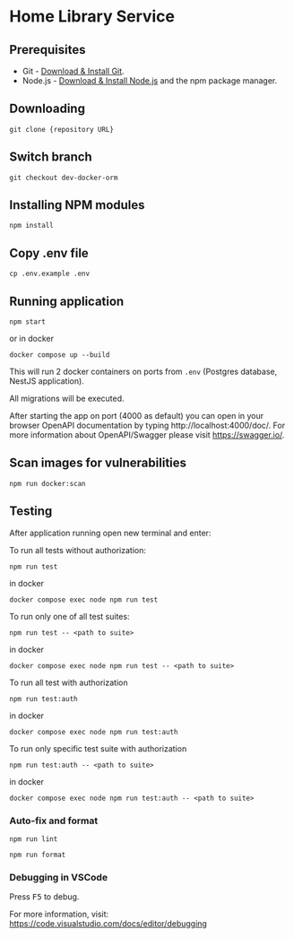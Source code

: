 # Home Library Service

## Prerequisites

- Git - [Download & Install Git](https://git-scm.com/downloads).
- Node.js - [Download & Install Node.js](https://nodejs.org/en/download/) and the npm package manager.

## Downloading

```
git clone {repository URL}
```

## Switch branch

```
git checkout dev-docker-orm
```

## Installing NPM modules

```
npm install
```

## Copy .env file

```
cp .env.example .env
```

## Running application

```
npm start
```

or in docker 

```
docker compose up --build
```

This will run 2 docker containers on ports from `.env` (Postgres database, NestJS application).

All migrations will be executed.

After starting the app on port (4000 as default) you can open
in your browser OpenAPI documentation by typing http://localhost:4000/doc/.
For more information about OpenAPI/Swagger please visit https://swagger.io/.

## Scan images for vulnerabilities

```
npm run docker:scan
```

## Testing

After application running open new terminal and enter:

To run all tests without authorization:

```
npm run test
```

in docker

```
docker compose exec node npm run test
```

To run only one of all test suites:

```
npm run test -- <path to suite>
```

in docker

```
docker compose exec node npm run test -- <path to suite>
```

To run all test with authorization

```
npm run test:auth
```

in docker

```
docker compose exec node npm run test:auth
```

To run only specific test suite with authorization

```
npm run test:auth -- <path to suite>
```

in docker

```
docker compose exec node npm run test:auth -- <path to suite>
```

### Auto-fix and format

```
npm run lint
```

```
npm run format
```

### Debugging in VSCode

Press <kbd>F5</kbd> to debug.

For more information, visit: https://code.visualstudio.com/docs/editor/debugging
